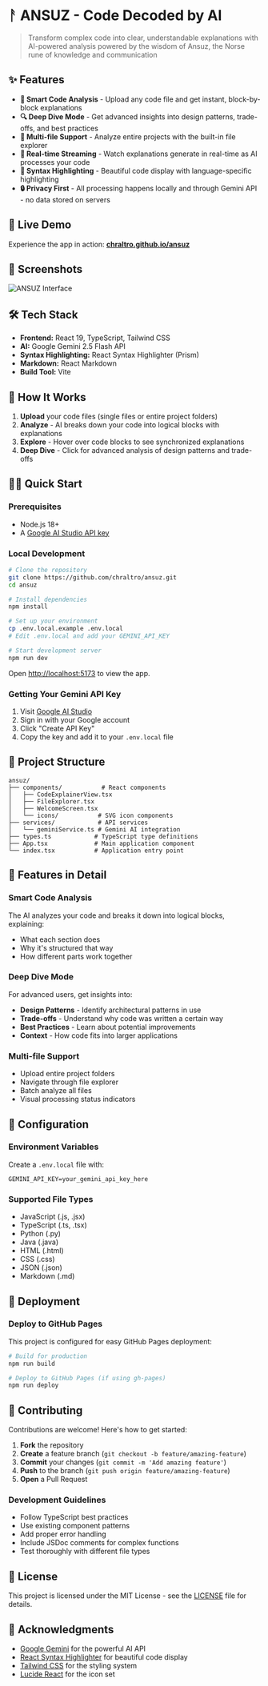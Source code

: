 # ᚨ ANSUZ - Code Decoded by AI

> Transform complex code into clear, understandable explanations with AI-powered analysis powered by the wisdom of Ansuz, the Norse rune of knowledge and communication

## ✨ Features

- **🎯 Smart Code Analysis** - Upload any code file and get instant, block-by-block explanations
- **🔍 Deep Dive Mode** - Get advanced insights into design patterns, trade-offs, and best practices  
- **📁 Multi-file Support** - Analyze entire projects with the built-in file explorer
- **💫 Real-time Streaming** - Watch explanations generate in real-time as AI processes your code
- **🎨 Syntax Highlighting** - Beautiful code display with language-specific highlighting
- **🔒 Privacy First** - All processing happens locally and through Gemini API - no data stored on servers

## 🚀 Live Demo

Experience the app in action: **[chraltro.github.io/ansuz](https://chraltro.github.io/ansuz)**

## 📸 Screenshots

![ANSUZ Interface](https://via.placeholder.com/800x400/1a1b26/03defc?text=ANSUZ+Code+Decoder)

## 🛠️ Tech Stack

- **Frontend:** React 19, TypeScript, Tailwind CSS
- **AI:** Google Gemini 2.5 Flash API
- **Syntax Highlighting:** React Syntax Highlighter (Prism)
- **Markdown:** React Markdown
- **Build Tool:** Vite

## 🎯 How It Works

1. **Upload** your code files (single files or entire project folders)
2. **Analyze** - AI breaks down your code into logical blocks with explanations
3. **Explore** - Hover over code blocks to see synchronized explanations
4. **Deep Dive** - Click for advanced analysis of design patterns and trade-offs

## 🏃‍♂️ Quick Start

### Prerequisites

- Node.js 18+ 
- A [Google AI Studio API key](https://aistudio.google.com/app/apikey)

### Local Development

```bash
# Clone the repository
git clone https://github.com/chraltro/ansuz.git
cd ansuz

# Install dependencies
npm install

# Set up your environment
cp .env.local.example .env.local
# Edit .env.local and add your GEMINI_API_KEY

# Start development server
npm run dev
```

Open [http://localhost:5173](http://localhost:5173) to view the app.

### Getting Your Gemini API Key

1. Visit [Google AI Studio](https://aistudio.google.com/app/apikey)
2. Sign in with your Google account
3. Click "Create API Key"
4. Copy the key and add it to your `.env.local` file

## 📁 Project Structure

```
ansuz/
├── components/           # React components
│   ├── CodeExplainerView.tsx
│   ├── FileExplorer.tsx
│   ├── WelcomeScreen.tsx
│   └── icons/           # SVG icon components
├── services/            # API services
│   └── geminiService.ts # Gemini AI integration
├── types.ts            # TypeScript type definitions
├── App.tsx             # Main application component
└── index.tsx           # Application entry point
```

## 🎨 Features in Detail

### Smart Code Analysis
The AI analyzes your code and breaks it down into logical blocks, explaining:
- What each section does
- Why it's structured that way
- How different parts work together

### Deep Dive Mode
For advanced users, get insights into:
- **Design Patterns** - Identify architectural patterns in use
- **Trade-offs** - Understand why code was written a certain way
- **Best Practices** - Learn about potential improvements
- **Context** - How code fits into larger applications

### Multi-file Support
- Upload entire project folders
- Navigate through file explorer
- Batch analyze all files
- Visual processing status indicators

## 🔧 Configuration

### Environment Variables

Create a `.env.local` file with:

```env
GEMINI_API_KEY=your_gemini_api_key_here
```

### Supported File Types

- JavaScript (.js, .jsx)
- TypeScript (.ts, .tsx)  
- Python (.py)
- Java (.java)
- HTML (.html)
- CSS (.css)
- JSON (.json)
- Markdown (.md)

## 🚀 Deployment

### Deploy to GitHub Pages

This project is configured for easy GitHub Pages deployment:

```bash
# Build for production
npm run build

# Deploy to GitHub Pages (if using gh-pages)
npm run deploy
```

## 🤝 Contributing

Contributions are welcome! Here's how to get started:

1. **Fork** the repository
2. **Create** a feature branch (`git checkout -b feature/amazing-feature`)
3. **Commit** your changes (`git commit -m 'Add amazing feature'`)
4. **Push** to the branch (`git push origin feature/amazing-feature`)
5. **Open** a Pull Request

### Development Guidelines

- Follow TypeScript best practices
- Use existing component patterns
- Add proper error handling
- Include JSDoc comments for complex functions
- Test thoroughly with different file types

## 📝 License

This project is licensed under the MIT License - see the [LICENSE](LICENSE) file for details.

## 🙏 Acknowledgments

- [Google Gemini](https://ai.google.dev/) for the powerful AI API
- [React Syntax Highlighter](https://github.com/react-syntax-highlighter/react-syntax-highlighter) for beautiful code display
- [Tailwind CSS](https://tailwindcss.com/) for the styling system
- [Lucide React](https://lucide.dev/) for the icon set
